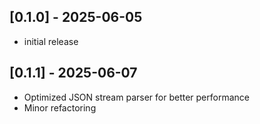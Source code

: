 ## [0.1.0] - 2025-06-05

- initial release

## [0.1.1] - 2025-06-07

- Optimized JSON stream parser for better performance
- Minor refactoring